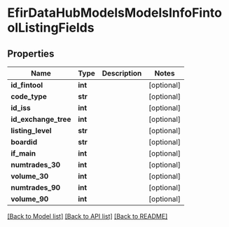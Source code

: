 # EfirDataHubModelsModelsInfoFintoolListingFields

## Properties
Name | Type | Description | Notes
------------ | ------------- | ------------- | -------------
**id_fintool** | **int** |  | [optional] 
**code_type** | **str** |  | [optional] 
**id_iss** | **int** |  | [optional] 
**id_exchange_tree** | **int** |  | [optional] 
**listing_level** | **str** |  | [optional] 
**boardid** | **str** |  | [optional] 
**if_main** | **int** |  | [optional] 
**numtrades_30** | **int** |  | [optional] 
**volume_30** | **int** |  | [optional] 
**numtrades_90** | **int** |  | [optional] 
**volume_90** | **int** |  | [optional] 

[[Back to Model list]](../README.md#documentation-for-models) [[Back to API list]](../README.md#documentation-for-api-endpoints) [[Back to README]](../README.md)

